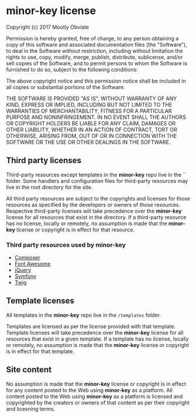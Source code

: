 # minor-key license

Copyright (c) 2017 Mootly Obviate

Permission is hereby granted, free of charge, to any person obtaining a copy of this software and associated documentation files (the "Software"), to deal in the Software without restriction, including without limitation the rights to use, copy, modify, merge, publish, distribute, sublicense, and/or sell copies of the Software, and to permit persons to whom the Software is furnished to do so, subject to the following conditions:

The above copyright notice and this permission notice shall be included in all copies or substantial portions of the Software.

THE SOFTWARE IS PROVIDED "AS IS", WITHOUT WARRANTY OF ANY KIND, EXPRESS OR IMPLIED, INCLUDING BUT NOT LIMITED TO THE WARRANTIES OF MERCHANTABILITY, FITNESS FOR A PARTICULAR PURPOSE AND NONINFRINGEMENT. IN NO EVENT SHALL THE AUTHORS OR COPYRIGHT HOLDERS BE LIABLE FOR ANY CLAIM, DAMAGES OR OTHER LIABILITY, WHETHER IN AN ACTION OF CONTRACT, TORT OR OTHERWISE, ARISING FROM, OUT OF OR IN CONNECTION WITH THE SOFTWARE OR THE USE OR OTHER DEALINGS IN THE SOFTWARE.

## Third party licenses

Third-party resources except templates in the **minor-key** repo live in the `` folder. Some handlers and configuration files for third-party resources may live in the root directory for the site.

All third party resources are subject to the copyrights and licenses for those resources as specified by the developers or owners of those resources. Respective third-party licenses will take precedence over the **minor-key** license for all resources that exist in the  directory. If a third-party resource has no license, locally or remotely, no assumption is made that the **minor-key** license or copyright is in effect for that resource.

### Third party resources used by minor-key

- [Composer](https://github.com/composer/composer/blob/master/LICENSE)
- [Font Awesome](http://fontawesome.io/license/)
- [jQuery](https://github.com/jquery/jquery/blob/master/LICENSE.txt)
- [Symfony](https://symfony.com/license)
- [Twig](https://twig.sensiolabs.org/license)

## Template licenses

All templates in  the **minor-key** repo live in the `/templates` folder.

Templates are licensed as per the license provided with that template. Template licenses will take precedence over the **minor-key** license for all resources that exist in a given template. If a template has no license, locally or remotely, no assumption is made that the **minor-key** license or copyright is in effect for that template.

## Site content

No assumption is made that the **minor-key** license or copyright is in effect for any content posted to the Web using **minor-key** as a platform. All content posted to the Web using **minor-key** as a platform is licensed and copyrighted by the creators or owners of that content as per their copyright and licesning terms.
